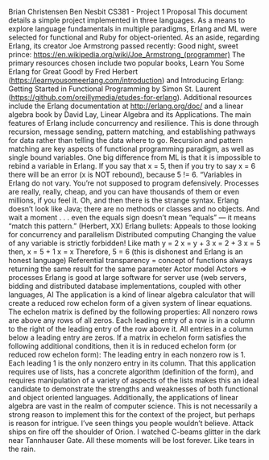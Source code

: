 Brian Christensen
Ben Nesbit
CS381 - Project 1 Proposal
This document details a simple project implemented in three languages. As a means to explore language fundamentals in multiple paradigms, Erlang and ML were selected for functional and Ruby for object-oriented. As an aside, regarding Erlang, its creator Joe Armstrong passed recently: Good night, sweet prince: https://en.wikipedia.org/wiki/Joe_Armstrong_(programmer)
The primary resources chosen include two popular books, Learn You Some Erlang for Great Good! by Fred Herbert (https://learnyousomeerlang.com/introduction) and Introducing Erlang: Getting Started in Functional Programming by Simon St. Laurent (https://github.com/oreillymedia/etudes-for-erlang). Additional resources include the Erlang documentation at http://erlang.org/doc/ and a linear algebra book by David Lay, Linear Algebra and its Applications.
The main features of Erlang include concurrency and resilience. This is done through recursion, message sending, pattern matching, and establishing pathways for data rather than telling the data where to go. Recursion and pattern matching are key aspects of functional programming paradigm, as well as single bound variables.
One big difference from ML is that it is impossible to rebind a variable in Erlang. If you say that x = 5, then if you try to say x = 6 there will be an error (x is NOT rebound), because 5 != 6.
“Variables in Erlang do not vary. You’re not supposed to program defensively. Processes are really, really, cheap, and you can have thousands of them or even millions, if you feel it. Oh, and then there is the strange syntax. Erlang doesn’t look like Java; there are no methods or classes and no objects. And wait a moment . . . even the equals sign doesn’t mean “equals” — it means “match this pattern.” (Herbert, XX)
 Erlang bullets:
Appeals to those looking for concurrency and parallelism
Distributed computing
Changing the value of any variable is strictly forbidden!
Like math
y = 2
x = y + 3
x = 2 + 3
x = 5
then,
x = 5 + 1
x = x
Therefore, 5 = 6 (this is dishonest and Erlang is an honest language)
Referential transparency = concept of functions always returning the same result for the same parameter
Actor model
Actors => processes
Erlang is good at large software for server use (web servers, bidding and distributed database implementations, coupled with other languages, AI
The application is a kind of linear algebra calculator that will create a reduced row echelon form of a given system of linear equations. The echelon matrix is defined by the following properties:
All nonzero rows are above any rows of all zeros.
Each leading entry of a row is in a column to the right of the leading entry of the row above it.
All entries in a column below a leading entry are zeros.
If a matrix in echelon form satisfies the following additional conditions, then it is in reduced echelon form (or reduced row echelon form):
The leading entry in each nonzero row is 1.
Each leading 1 is the only nonzero entry in its column.
That this application requires use of lists, has a concrete algorithm (definition of the form), and requires manipulation of a variety of aspects of the lists makes this an ideal candidate to demonstrate the strengths and weaknesses of both functional and object oriented languages. Additionally, the applications of linear algebra are vast in the realm of computer science. This is not necessarily a strong reason to implement this for the context of the project, but perhaps is reason for intrigue.
I’ve seen things you people wouldn’t believe. Attack ships on fire off the shoulder of Orion. I watched C-beams glitter in the dark near Tannhauser Gate. All these moments will be lost forever. Like tears in the rain.
